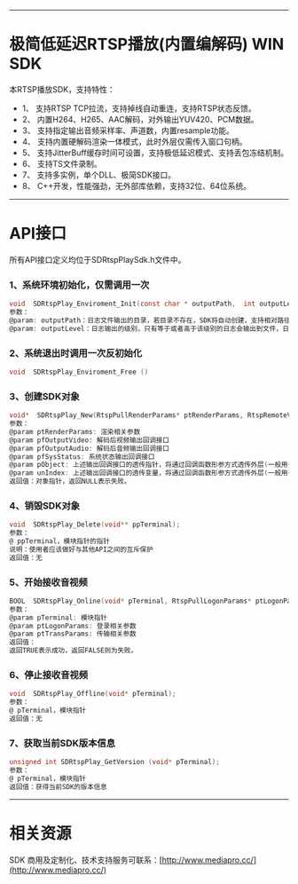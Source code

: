 ﻿

---

# 极简低延迟RTSP播放(内置编解码) WIN SDK


本RTSP播放SDK，支持特性：
* 1、	支持RTSP TCP拉流，支持掉线自动重连，支持RTSP状态反馈。
* 2、	内置H264、H265、AAC解码，对外输出YUV420、PCM数据。
* 3、	支持指定输出音频采样率、声道数，内置resample功能。
* 4、	支持内置硬解码渲染一体模式，此时外层仅需传入窗口句柄。
* 5、	支持JitterBuff缓存时间可设置，支持极低延迟模式、支持丢包冻结机制。
* 6、	支持TS文件录制。
* 7、   支持多实例，单个DLL、极简SDK接口。
* 8、	C++开发，性能强劲，无外部库依赖，支持32位、64位系统。



---
# API接口
 所有API接口定义均位于SDRtspPlaySdk.h文件中。

### 1、系统环境初始化，仅需调用一次
```c
void  SDRtspPlay_Enviroment_Init(const char * outputPath,  int outputLevel)
参数：
@param: outputPath：日志文件输出的目录，若目录不存在，SDK将自动创建，支持相对路径或绝对路径。日志对于问题定位非常重要，建议开启。
@param: outputLevel：日志输出的级别，只有等于或者高于该级别的日志会输出到文件，日志级别有： DEBUG、INFO、WARNING、ERROR、ALARM、FATAL、NONE，当指定为NONE时，将不会生成日志文件。具体见TERMINAL_LOG_OUTPUT_LEVEL定义。
```

### 2、系统退出时调用一次反初始化
```c
void  SDRtspPlay_Enviroment_Free ()
```

### 3、创建SDK对象
```c
void*  SDRtspPlay_New(RtspPullRenderParams* ptRenderParams, RtspRemoteVideoYuvDataCallback pfOutputVideo, RtspRemoteAudioPcmDataCallback pfOutputAudio, RtspSystemStatusCallback pfSysStatus, void* pObject, unsigned int unIndex);
参数：
@param ptRenderParams: 渲染相关参数
@param pfOutputVideo: 解码后视频输出回调接口
@param pfOutputAudio: 解码后音频输出回调接口
@param pfSysStatus: 系统状态输出回调接口
@param pObject: 上述输出回调接口的透传指针，将通过回调函数形参方式透传外层(一般用于避免全局变量的使用)
@param unIndex: 上述输出回调接口的透传变量，将通过回调函数形参方式透传外层(一般用于多路标识区分)
返回值：对象指针，返回NULL表示失败。
```

### 4、销毁SDK对象
```c
void  SDRtspPlay_Delete(void** ppTerminal);
参数：
@ ppTerminal，模块指针的指针
说明：使用者应该做好与其他API之间的互斥保护
返回值：无

```

### 5、开始接收音视频
```c
BOOL  SDRtspPlay_Online(void* pTerminal, RtspPullLogonParams* ptLogonParams, RtspPullTransParams* ptTransParams);
参数：
@param pTerminal: 模块指针
@param ptLogonParams: 登录相关参数
@param ptTransParams: 传输相关参数
返回值：
返回TRUE表示成功，返回FALSE则为失败。

```

### 6、停止接收音视频
```c
void  SDRtspPlay_Offline(void* pTerminal);
参数：
@ pTerminal，模块指针
返回值：无

```


### 7、获取当前SDK版本信息
```c
unsigned int SDRtspPlay_GetVersion (void* pTerminal);
参数：
@ pTerminal，模块指针
返回值：获得当前SDK的版本信息

```


---

# 相关资源

SDK 商用及定制化、技术支持服务可联系：[http://www.mediapro.cc/](http://www.mediapro.cc/)

